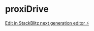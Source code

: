 # proxiDrive

[Edit in StackBlitz next generation editor ⚡️](https://stackblitz.com/~/github.com/monsieur-akhir/proxiDrive)